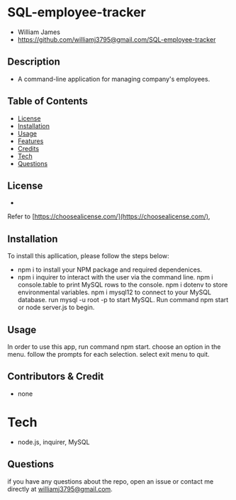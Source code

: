 
  # SQL-employee-tracker
  - William James
  - https://github.com/williamj3795@gmail.com/SQL-employee-tracker


  ## Description
  
  - A command-line application for managing company's employees.

  ## Table of Contents
  - [License](#license)
  - [Installation](#installation)
  - [Usage](#usage)
  - [Features](#features)
  - [Credits](#contributors&credit)
  - [Tech](#tech)
  - [Questions](#questions)

  ## License

  - 

  Refer to [https://choosealicense.com/](https://choosealicense.com/),

  ## Installation
  To install this apllication, please follow the steps below:
  - npm i to install your NPM package and required dependenices. 
  - npm i inquirer to interact with the user via the command line. npm i console.table to print MySQL rows to the console. npm i dotenv to store environmental variables. npm i mysql12 to connect to your MySQL database. run mysql -u root -p to  start MySQL. Run command npm start or node server.js to begin.

  ## Usage

  In order to use this app, run command npm start. choose an option in the menu. follow the prompts for each selection. select exit menu to quit.

  ## Contributors & Credit

  - none

  # Tech

  - node.js, inquirer, MySQL

  ## Questions
  if you have any questions about the repo, open an issue or contact me directly at williamj3795@gmail.com.


